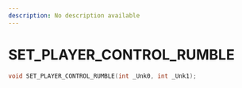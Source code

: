 ```yaml
---
description: No description available 
---
```


# SET_PLAYER_CONTROL_RUMBLE

```cpp
void SET_PLAYER_CONTROL_RUMBLE(int _Unk0, int _Unk1);
```